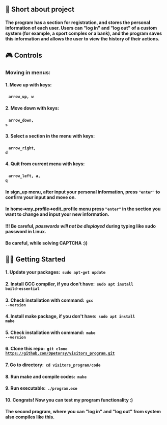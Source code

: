## 📜 Short about project
#### The program has a section for registration, and stores the personal information of each user. Users can "log in" and "log out" of a custom system (for example, a sport complex or a bank), and the program saves this information and allows the user to view the history of their actions.

## 🎮 Controls
### Moving in menus:
#### 1. Move up with keys: 
#### &nbsp;&nbsp; <code><strong>arrow_up, w</strong></code>
#### 2. Move down with keys: 
#### &nbsp;&nbsp; <code><strong>arrow_down, s</strong></code>
#### 3. Select a section in the menu with keys: 
#### &nbsp;&nbsp; <code><strong>arrow_right, d</strong></code>
#### 4. Quit from current menu with keys: 
#### &nbsp;&nbsp; <code><strong>arrow_left, a, q</strong></code>

#### In sign_up menu, after input your personal information, press **<code>"enter"</code>** to confirm your input and move on.
#### In home➜my_profile➜edit_profile menu press **<code>"enter"</code>** in the section you want to change and input your new information.
#### **!!!** Be careful, ***passwords will not be displayed*** during typing like sudo password in Linux.
#### Be careful, while solving CAPTCHA :))

## 👨‍💻 Getting Started
#### 1. Update your packages: &nbsp;**<code>sudo apt-get update</code>**
#### 2. Install GCC compiler, if you don't have: &nbsp;**<code>sudo apt install build-essential</code>**
#### 3. Check installation with command: &nbsp;**<code>gcc --version</code>**
#### 4. Install make package, if you don't have: &nbsp;**<code>sudo apt install make</code>**
#### 5. Check installation with command: &nbsp;**<code>make --version</code>**
#### 6. Clone this repo: &nbsp;**<code>git clone https://github.com/Dpetorsy/visitors_program.git</code>**
#### 7. Go to directory: &nbsp;**<code>cd visitors_program/code</code>**
#### 8. Run make and compile codes: &nbsp;**<code>make</code>**
#### 9. Run executable: &nbsp;**<code>./program.exe</code>**
#### 10. Congrats! Now you can test my program functionality :)
#### The second program, where you can "log in" and "log out" from system also compiles like this.
